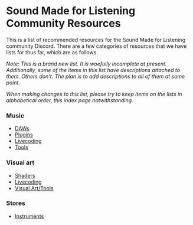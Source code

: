 # Sound Made for Listening Community Resources
This is a list of recommended resources for the Sound Made for Listening community Discord. There are a few categories of resources that we have lists for thus far, which are as follows.

*Note: This is a brand new list. It is woefully incomplete at present. Additionally, some of the items in this list have descriptions attached to them. Others don't. The plan is to add descriptions to all of them at some point.*

*When making changes to this list, please try to keep items on the lists in alphabetical order, this index page notwithstanding.*

### Music
* [DAWs](Music/DAWs.md)
* [Plugins](Music/Plugins.md)
* [Livecoding](Music/Livecoding.md)
* [Tools](Music/Tools.md)

### Visual art
* [Shaders](Visual%20Art/Shaders.md)
* [Livecoding](Visual%20Art/Livecoding.md)
* [Visual Art/Tools](Visual%20Art/Tools.md)

### Stores
* [Instruments](Stores/Instruments.md)